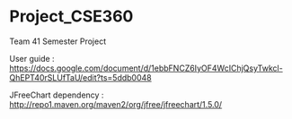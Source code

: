# Project_CSE360
Team 41 Semester Project 

User guide : https://docs.google.com/document/d/1ebbFNCZ6IyOF4WcIChjQsyTwkcl-QhEPT40rSLUfTaU/edit?ts=5ddb0048

JFreeChart dependency : http://repo1.maven.org/maven2/org/jfree/jfreechart/1.5.0/
